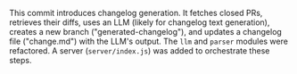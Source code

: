 This commit introduces changelog generation.  It fetches closed PRs, retrieves their diffs, uses an LLM (likely for changelog text generation), creates a new branch ("generated-changelog"), and updates a changelog file ("change.md") with the LLM's output.  The `llm` and `parser` modules were refactored.  A server (`server/index.js`) was added to orchestrate these steps.

